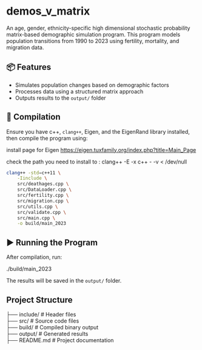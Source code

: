 # demos_v_matrix  

An age, gender, ethnicity-specific high dimensional stochastic probability matrix-based demographic simulation program. 
This program models population transitions from 1990 to 2023 using fertility, mortality, and migration data.

## 📦 Features  
- Simulates population changes based on demographic factors  
- Processes data using a structured matrix approach  
- Outputs results to the `output/` folder  

## 🚀 Compilation  

Ensure you have c++, `clang++`,  Eigen, and the EigenRand library installed, then compile the program using: 

install page for Eigen https://eigen.tuxfamily.org/index.php?title=Main_Page

check the path you need to install to : clang++ -E -x c++ - -v < /dev/null




```sh
clang++ -std=c++11 \
    -Iinclude \
    src/deathages.cpp \
    src/DataLoader.cpp \
    src/fertility.cpp \
    src/migration.cpp \
    src/utils.cpp \
    src/validate.cpp \
    src/main.cpp \
    -o build/main_2023
```    
    
## ▶️ Running the Program
After compilation, run:

./build/main_2023

The results will be saved in the `output/` folder.

## Project Structure

├── include/        # Header files  
├── src/            # Source code files  
├── build/          # Compiled binary output  
├── output/         # Generated results  
├── README.md       # Project documentation 




